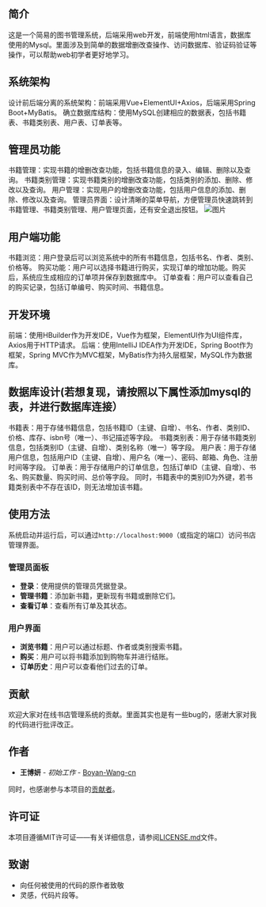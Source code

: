 ## 简介
  这是一个简易的图书管理系统，后端采用web开发，前端使用html语言，数据库使用的Mysql。里面涉及到简单的数据增删改查操作、访问数据库、验证码验证等操作，可以帮助web初学者更好地学习。
## 系统架构
  设计前后端分离的系统架构：前端采用Vue+ElementUI+Axios，后端采用Spring Boot+MyBatis。
  确立数据库结构：使用MySQL创建相应的数据表，包括书籍表、书籍类别表、用户表、订单表等。
## 管理员功能
  书籍管理：实现书籍的增删改查功能，包括书籍信息的录入、编辑、删除以及查询。
  书籍类别管理：实现书籍类别的增删改查功能，包括类别的添加、删除、修改以及查询。
  用户管理：实现用户的增删改查功能，包括用户信息的添加、删除、修改以及查询。
  管理员界面：设计清晰的菜单导航，方便管理员快速跳转到书籍管理、书籍类别管理、用户管理页面，还有安全退出按钮。
  ![图片](https://github.com/user-attachments/assets/d608ced0-5405-4395-9033-6b423427cbba)

## 用户端功能
  书籍浏览：用户登录后可以浏览系统中的所有书籍信息，包括书名、作者、类别、价格等。
  购买功能：用户可以选择书籍进行购买，实现订单的增加功能。购买后，系统应生成相应的订单项并保存到数据库中。
  订单查看：用户可以查看自己的购买记录，包括订单编号、购买时间、书籍信息。
## 开发环境
  前端：使用HBuilder作为开发IDE，Vue作为框架，ElementUI作为UI组件库，Axios用于HTTP请求。
  后端：使用IntelliJ IDEA作为开发IDE，Spring Boot作为框架，Spring MVC作为MVC框架，MyBatis作为持久层框架，MySQL作为数据库。
## 数据库设计(若想复现，请按照以下属性添加mysql的表，并进行数据库连接）
  书籍表：用于存储书籍信息，包括书籍ID（主键、自增）、书名、作者、类别ID、价格、库存、isbn号（唯一）、书记描述等字段。
  书籍类别表：用于存储书籍类别信息，包括类别ID（主键、自增）、类别名称（唯一）等字段。
  用户表：用于存储用户信息，包括用户ID（主键、自增）、用户名（唯一）、密码、邮箱、角色、注册时间等字段。
  订单表：用于存储用户的订单信息，包括订单ID（主键、自增）、书名、购买数量、购买时间、总价等字段。
  同时，书籍表中的类别ID为外键，若书籍类别表中不存在该ID，则无法增加该书籍。
## 使用方法

系统启动并运行后，可以通过`http://localhost:9000`（或指定的端口）访问书店管理界面。

### 管理员面板

- **登录**：使用提供的管理员凭据登录。
- **管理书籍**：添加新书籍，更新现有书籍或删除它们。
- **查看订单**：查看所有订单及其状态。

### 用户界面

- **浏览书籍**：用户可以通过标题、作者或类别搜索书籍。
- **购买**：用户可以将书籍添加到购物车并进行结账。
- **订单历史**：用户可以查看他们过去的订单。

## 贡献

欢迎大家对在线书店管理系统的贡献。里面其实也是有一些bug的，感谢大家对我的代码进行批评改正。

## 作者

* **王博妍** - *初始工作* - [Boyan-Wang-cn](https://github.com/Boyan-Wang-cn)

同时，也感谢参与本项目的[贡献者](https://github.com/Boyan-Wang-cn/Online-Bookstore-Management-System/contributors)。

## 许可证

本项目遵循MIT许可证——有关详细信息，请参阅[LICENSE.md](LICENSE.md)文件。

## 致谢

* 向任何被使用的代码的原作者致敬
* 灵感，代码片段等。
